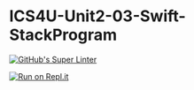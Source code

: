 # ICS4U-Unit2-03-Swift-StackProgram
[![GitHub's Super Linter](https://github.com/Sean-McLeod/ICS4U-Unit2-03-Swift-StackProgram/workflows/GitHub's%20Super%20Linter/badge.svg)](https://github.com/Sean-McLeod/ICS4U-Unit2-03-Swift-StackProgram/actions)

[![Run on Repl.it](https://repl.it/badge/github/Sean-McLeod/ICS4U-Unit2-03-Swift-StackProgram)](https://repl.it/github/ICS4U-Unit2-03-Swift-StackProgram)
